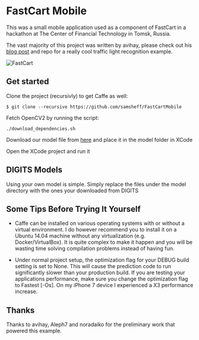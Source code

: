 # FastCart Mobile
This was a small mobile application used as a component of FastCart in a hackathon at The Center of Financial Technology in Tomsk, Russia. 

The vast majority of this project was written by avihay, please check out his [blog post](https://medium.com/@avihay/bring-magic-to-your-mobile-app-with-deep-learning-184d9062d7fc) and repo for a really cool traffic light recognition example.

![FastCart](https://raw.githubusercontent.com/samsheff/FastCartMobile/master/screenshots/fastcart%20logo.png)

## Get started  

Clone the project (recursivly) to get Caffe as well:

```
$ git clone --recursive https://github.com/samsheff/FastCartMobile
```
Fetch OpenCV2 by running the script:
```
./download_dependencies.sh
```
Download our model file from [here](https://yadi.sk/d/jiTTLKV-3JomVy) and place it in the model folder in XCode

Open the XCode project and run it

## DIGITS Models
Using your own model is simple. Simply replace the files under the model directory with the ones your downloaded from DIGITS

## Some Tips Before Trying It Yourself
* Caffe can be installed on various operating systems with or without a virtual environment. I do however recommend you to install it on a Ubuntu 14.04 machine without any virtualization (e.g. Docker/VirtualBox). It is quite complex to make it happen and you will be wasting time solving compilation problems instead of having fun.

* Under normal project setup, the optimization flag for your DEBUG build setting is set to None. This will cause the prediction code to run significantly slower than your production build. If you are testing your applications performance, make sure you change the optimization flag to Fastest [-Os]. On my iPhone 7 device I experienced a X3 performance increase.

## Thanks
Thanks to avihay, Aleph7 and noradaiko for the preliminary work that powered this example.
